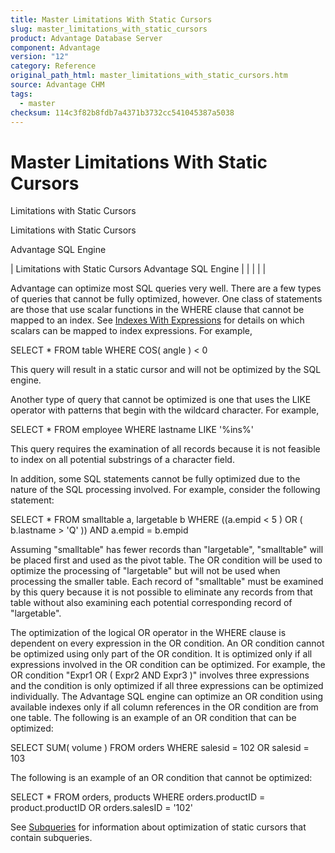 ```yaml
---
title: Master Limitations With Static Cursors
slug: master_limitations_with_static_cursors
product: Advantage Database Server
component: Advantage
version: "12"
category: Reference
original_path_html: master_limitations_with_static_cursors.htm
source: Advantage CHM
tags:
  - master
checksum: 114c3f82b8fdb7a4371b3732cc541045387a5038
---
```


# Master Limitations With Static Cursors

Limitations with Static Cursors

Limitations with Static Cursors

Advantage SQL Engine

| Limitations with Static Cursors  Advantage SQL Engine |  |  |  |  |

Advantage can optimize most SQL queries very well. There are a few types of queries that cannot be fully optimized, however. One class of statements are those that use scalar functions in the WHERE clause that cannot be mapped to an index. See [Indexes With Expressions](master_indexes_with_expressions.md) for details on which scalars can be mapped to index expressions. For example,

SELECT \* FROM table WHERE COS( angle ) < 0

This query will result in a static cursor and will not be optimized by the SQL engine.

Another type of query that cannot be optimized is one that uses the LIKE operator with patterns that begin with the wildcard character. For example,

SELECT \* FROM employee WHERE lastname LIKE '%ins%'

This query requires the examination of all records because it is not feasible to index on all potential substrings of a character field.

In addition, some SQL statements cannot be fully optimized due to the nature of the SQL processing involved. For example, consider the following statement:

SELECT \* FROM smalltable a, largetable b WHERE ((a.empid < 5 ) OR ( b.lastname > 'Q' )) AND a.empid = b.empid

Assuming "smalltable" has fewer records than "largetable", "smalltable" will be placed first and used as the pivot table. The OR condition will be used to optimize the processing of "largetable" but will not be used when processing the smaller table. Each record of "smalltable" must be examined by this query because it is not possible to eliminate any records from that table without also examining each potential corresponding record of "largetable".

The optimization of the logical OR operator in the WHERE clause is dependent on every expression in the OR condition. An OR condition cannot be optimized using only part of the OR condition. It is optimized only if all expressions involved in the OR condition can be optimized. For example, the OR condition "Expr1 OR ( Expr2 AND Expr3 )" involves three expressions and the condition is only optimized if all three expressions can be optimized individually. The Advantage SQL engine can optimize an OR condition using available indexes only if all column references in the OR condition are from one table. The following is an example of an OR condition that can be optimized:

SELECT SUM( volume ) FROM orders WHERE salesid = 102 OR salesid = 103

The following is an example of an OR condition that cannot be optimized:

SELECT \* FROM orders, products WHERE orders.productID = product.productID OR orders.salesID = '102'

See [Subqueries](master_subqueries.md) for information about optimization of static cursors that contain subqueries.
